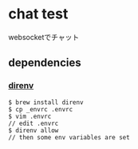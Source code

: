 # chat test

websocketでチャット

## dependencies

### [direnv](https://github.com/direnv/direnv)

```
$ brew install direnv
$ cp _envrc .envrc
$ vim .envrc
// edit .envrc
$ direnv allow
// then some env variables are set
```
